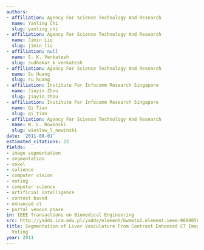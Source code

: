 ```yaml
---
authors:
- affiliation: Agency For Science Technology And Research
  name: Yanling Chi
  slug: yanling_chi
- affiliation: Agency For Science Technology And Research
  name: Jimin Liu
  slug: jimin_liu
- affiliation: null
  name: S. K. Venkatesh
  slug: sudhakar_k_venkatesh
- affiliation: Agency For Science Technology And Research
  name: Su Huang
  slug: su_huang
- affiliation: Institute For Infocomm Research Singapore
  name: Jiayin Zhou
  slug: jiayin_zhou
- affiliation: Institute For Infocomm Research Singapore
  name: Qi Tian
  slug: qi_tian
- affiliation: Agency For Science Technology And Research
  name: W. L. Nowinski
  slug: wieslaw_l_nowinski
date: '2011-08-01'
estimated_citations: 22
fields:
- image segmentation
- segmentation
- voxel
- salience
- computer vision
- voting
- computer science
- artificial intelligence
- context based
- enhanced ct
- portal venous phase
in: IEEE Transactions on Biomedical Engineering
src: http://yadda.icm.edu.pl/yadda/element/bwmeta1.element.ieee-000005639035
title: Segmentation of Liver Vasculature From Contrast Enhanced CT Images Using Context-Based
  Voting
year: 2011
---
```

